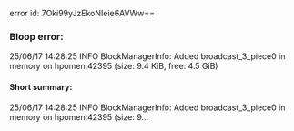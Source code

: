 error id: 7Oki99yJzEkoNIeie6AVWw==
### Bloop error:

25/06/17 14:28:25 INFO BlockManagerInfo: Added broadcast_3_piece0 in memory on hpomen:42395 (size: 9.4 KiB, free: 4.5 GiB)
#### Short summary: 

25/06/17 14:28:25 INFO BlockManagerInfo: Added broadcast_3_piece0 in memory on hpomen:42395 (size: 9...